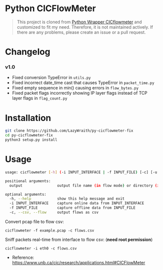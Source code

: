 # Python CICFlowMeter

> This project is cloned from [Python Wrapper CICflowmeter](https://gitlab.com/hieulw/cicflowmeter) and customized to fit my need. Therefore, it is not maintained actively. If there are any problems, please create an issue or a pull request.  

# Changelog
### v1.0
- Fixed conversion TypeError in `utils.py`
- Fixed incorrect date_time cast that causes TypeError in `packet_time.py`
- Fixed empty sequence in min() causing errors in `flow_bytes.py`
- Fixed packet flags incorrectly showing IP layer flags instead of TCP layer flags in `flag_count.py`

# Installation
```sh
git clone https://github.com/LazyWraith/py-cicflowmeter-fix
cd py-cicflowmeter-fix
python3 setup.py install
```

# Usage
```sh
usage: cicflowmeter [-h] (-i INPUT_INTERFACE | -f INPUT_FILE) [-c] [-u URL_MODEL] output

positional arguments:
  output                output file name (in flow mode) or directory (in sequence mode)

optional arguments:
  -h, --help            show this help message and exit
  -i INPUT_INTERFACE    capture online data from INPUT_INTERFACE
  -f INPUT_FILE         capture offline data from INPUT_FILE
  -c, --csv, --flow     output flows as csv
```

Convert pcap file to flow csv:

```
cicflowmeter -f example.pcap -c flows.csv
```

Sniff packets real-time from interface to flow csv: (**need root permission**)

```
cicflowmeter -i eth0 -c flows.csv
```

- Reference: https://www.unb.ca/cic/research/applications.html#CICFlowMeter
